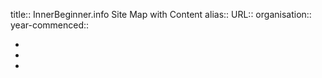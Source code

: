 title:: InnerBeginner.info Site Map with Content
alias::
URL::
organisation::
year-commenced::

-
-
-